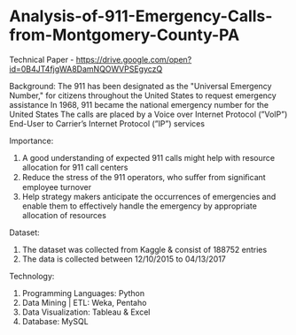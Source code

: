# Analysis-of-911-Emergency-Calls-from-Montgomery-County-PA

Technical Paper - https://drive.google.com/open?id=0B4JT4fjgWA8DamNQOWVPSEgyczQ

Background:
The 911 has been designated as the "Universal Emergency Number," for citizens throughout the United States to request emergency assistance
In 1968, 911 became the national emergency number for the United States
The calls are placed by a Voice over Internet Protocol (”VoIP”) End-User to Carrier’s Internet Protocol (”IP”) services

Importance:
1.  A good understanding of expected 911 calls might help with resource allocation for 911 call centers
2.  Reduce the stress of the 911 operators, who suﬀer from signiﬁcant employee turnover
3.  Help strategy makers anticipate the occurrences of emergencies and enable them to effectively handle the emergency by appropriate   allocation of resources

Dataset:
1.  The dataset was collected from Kaggle & consist of 188752 entries
2.  The data is collected between 12/10/2015 to 04/13/2017

Technology:
1.  Programming Languages: Python
2.  Data Mining | ETL: Weka, Pentaho     
3.  Data Visualization: Tableau & Excel
4.  Database: MySQL



